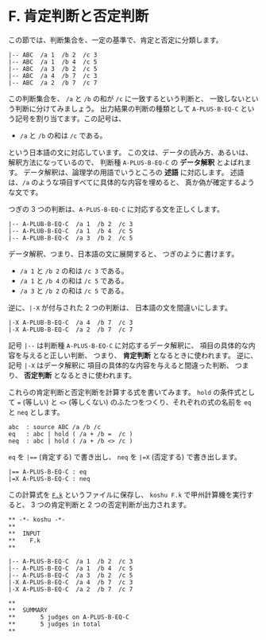 # F. 肯定判断と否定判断


この節では、判断集合を、一定の基準で、肯定と否定に分類します。

``` text
|-- ABC  /a 1  /b 2  /c 3
|-- ABC  /a 1  /b 4  /c 5
|-- ABC  /a 3  /b 2  /c 5
|-- ABC  /a 4  /b 7  /c 3
|-- ABC  /a 2  /b 7  /c 7
```

この判断集合を、
`/a` と `/b` の和が `/c` に一致するという判断と、
一致しないという判断に分けてみましょう。
出力結果の判断の種類として `A-PLUS-B-EQ-C`
という記号を割り当てます。この記号は、

 - `/a` と `/b` の和は `/c` である。

という日本語の文に対応しています。
この文は、データの読み方、あるいは、解釈方法になっているので、
判断種 `A-PLUS-B-EQ-C` の **データ解釈** とよばれます。
データ解釈は、論理学の用語でいうところの **述語** に対応します。
述語は、`/a` のような項目すべてに具体的な内容を埋めると、
真か偽が確定するような文です。

つぎの 3 つの判断は、`A-PLUS-B-EQ-C`
に対応する文を正しくします。

``` text
|-- A-PLUB-B-EQ-C  /a 1  /b 2  /c 3
|-- A-PLUB-B-EQ-C  /a 1  /b 4  /c 5
|-- A-PLUB-B-EQ-C  /a 3  /b 2  /c 5
```

データ解釈、つまり、日本語の文に展開すると、
つぎのように書けます。

 - `/a 1` と `/b 2` の和は `/c 3` である。
 - `/a 1` と `/b 4` の和は `/c 5` である。
 - `/a 3` と `/b 2` の和は `/c 5` である。

逆に、`|-X` が付与された 2 つの判断は、
日本語の文を間違いにします。

``` text
|-X A-PLUB-B-EQ-C  /a 4  /b 7  /c 3
|-X A-PLUB-B-EQ-C  /a 2  /b 7  /c 7
```

記号 `|--` は判断種
`A-PLUS-B-EQ-C` に対応するデータ解釈に、
項目の具体的な内容を与えると正しい判断、
つまり、 **肯定判断** となるときに使われます。
逆に、記号 `|-X` はデータ解釈に
項目の具体的な内容を与えると間違った判断、
つまり、 **否定判断** となるときに使われます。

これらの肯定判断と否定判断を計算する式を書いてみます。
`hold` の条件式として `=` (等しい) と `<>` (等しくない)
のふたつをつくり、それぞれの式の名前を `eq` と `neq` とします。

``` text
abc  : source ABC /a /b /c
eq   : abc | hold ( /a + /b =  /c )
neq  : abc | hold ( /a + /b <> /c )
```

`eq` を `|==` (肯定する) で書き出し、
`neq` を `|=X` (否定する) で書き出します。

``` text
|== A-PLUS-B-EQ-C : eq
|=X A-PLUS-B-EQ-C : neq
```

この計算式を [`F.k`][F.k] というファイルに保存し、
`koshu F.k` で甲州計算機を実行すると、
3 つの肯定判断と 2 つの否定判断が出力されます。

``` text
** -*- koshu -*-
**  
**  INPUT
**    F.k
**    

|-- A-PLUS-B-EQ-C  /a 1  /b 2  /c 3
|-- A-PLUS-B-EQ-C  /a 1  /b 4  /c 5
|-- A-PLUS-B-EQ-C  /a 3  /b 2  /c 5
|-X A-PLUS-B-EQ-C  /a 4  /b 7  /c 3
|-X A-PLUS-B-EQ-C  /a 2  /b 7  /c 7

**  
**  SUMMARY
**       5 judges on A-PLUS-B-EQ-C
**       5 judges in total
**
```


[F.k]:  ../F/F.k

